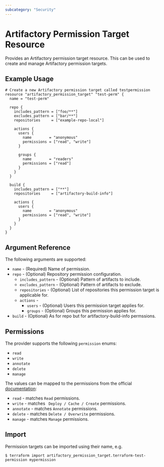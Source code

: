 ```yaml
---
subcategory: "Security"
---
```

# Artifactory Permission Target Resource

Provides an Artifactory permission target resource. This can be used to create and manage Artifactory permission targets.

## Example Usage

```hcl
# Create a new Artifactory permission target called testpermission
resource "artifactory_permission_target" "test-perm" {
  name = "test-perm"

  repo {
    includes_pattern = ["foo/**"]
    excludes_pattern = ["bar/**"]
    repositories     = ["example-repo-local"]

    actions {
      users {
        name        = "anonymous"
        permissions = ["read", "write"]
      }

      groups {
        name        = "readers"
        permissions = ["read"]
      }
    }
  }

  build {
    includes_pattern = ["**"]
    repositories     = ["artifactory-build-info"]

    actions {
      users {
        name        = "anonymous"
        permissions = ["read", "write"]
      }
    }
  }
}
```

## Argument Reference

The following arguments are supported:

* `name` - (Required) Name of permission.
* `repo` - (Optional) Repository permission configuration.
    * `includes_pattern` - (Optional) Pattern of artifacts to include.
    * `excludes_pattern` - (Optional) Pattern of artifacts to exclude.
    * `repositories` - (Optional) List of repositories this permission target is applicable for.
    * `actions` -
        * `users` - (Optional) Users this permission target applies for. 
        * `groups` - (Optional) Groups this permission applies for. 
* `build` - (Optional) As for repo but for artifactory-build-info permssions.

## Permissions

The provider supports the following `permission` enums:

* `read`
* `write`
* `annotate`
* `delete`
* `manage`

The values can be mapped to the permissions from the official [documentation](https://www.jfrog.com/confluence/display/JFROG/Permissions):

* `read` - matches `Read` permissions.
* `write` - matches ` Deploy / Cache / Create` permissions.
* `annotate` - matches `Annotate` permissions.
* `delete` - matches `Delete / Overwrite` permissions.
* `manage` - matches `Manage` permissions.

## Import

Permission targets can be imported using their name, e.g.

```
$ terraform import artifactory_permission_target.terraform-test-permission mypermission
```
